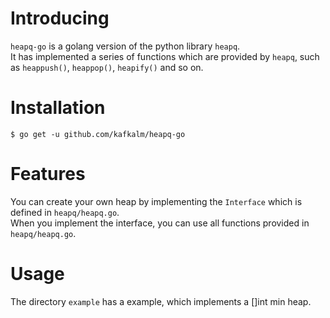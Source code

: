 # Introducing

`heapq-go` is a golang version of the python library `heapq`.  
It has implemented a series of functions which are provided by `heapq`, such as `heappush()`, `heappop()`, `heapify()` and so on.  

# Installation

```
$ go get -u github.com/kafkalm/heapq-go
```

# Features

You can create your own heap by implementing the `Interface` which is defined in `heapq/heapq.go`.  
When you implement the interface, you can use all functions provided in `heapq/heapq.go`.  

# Usage

The directory `example` has a example, which implements a []int min heap.
